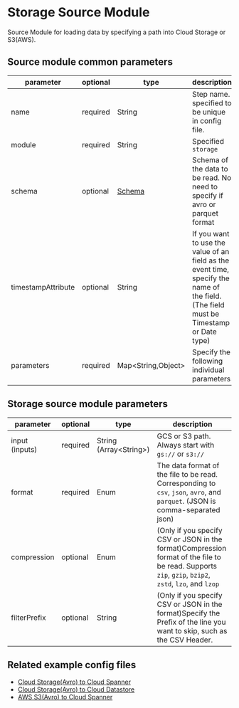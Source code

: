 # Storage Source Module

Source Module for loading data by specifying a path into Cloud Storage or S3(AWS).

## Source module common parameters

| parameter          | optional | type                | description                                                                                                                           |
|--------------------|----------|---------------------|---------------------------------------------------------------------------------------------------------------------------------------|
| name               | required | String              | Step name. specified to be unique in config file.                                                                                     |
| module             | required | String              | Specified `storage`                                                                                                                   |
| schema             | optional | [Schema](SCHEMA.md) | Schema of the data to be read. No need to specify if avro or parquet format                                                           |
| timestampAttribute | optional | String              | If you want to use the value of an field as the event time, specify the name of the field. (The field must be Timestamp or Date type) |
| parameters         | required | Map<String,Object\> | Specify the following individual parameters                                                                                           |

## Storage source module parameters

| parameter      | optional | type                    | description                                                                                                                                          |
|----------------|----------|-------------------------|------------------------------------------------------------------------------------------------------------------------------------------------------|
| input (inputs) | required | String (Array<String\>) | GCS or S3 path. Always start with `gs://` or `s3://`                                                                                                 |
| format         | required | Enum                    | The data format of the file to be read. Corresponding to `csv`, `json`, `avro`, and `parquet`. (JSON is comma-separated json)                        |
| compression    | optional | Enum                    | (Only if you specify CSV or JSON in the format)Compression format of the file to be read. Supports `zip`, `gzip`, `bzip2`, `zstd`, `lzo`, and `lzop` |
| filterPrefix   | optional | String                  | (Only if you specify CSV or JSON in the format)Specify the Prefix of the line you want to skip, such as the CSV Header.                              |

## Related example config files

* [Cloud Storage(Avro) to Cloud Spanner](../../../../examples/avro-to-spanner.json)
* [Cloud Storage(Avro) to Cloud Datastore](../../../../examples/avro-to-datastore.json)
* [AWS S3(Avro) to Cloud Spanner](../../../../examples/aws-avro-to-spanner.json)
